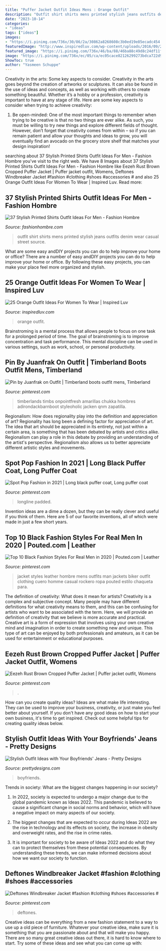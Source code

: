 ```yaml
---
title: "Puffer Jacket Outfit Ideas Mens : Orange Outfit"
description: "Outfit shirt shirts mens printed stylish jeans outfits denim wear casual street source"
date: "2023-10-14"
categories:
- "ideas"
tags: ["ideas"]
images:
- "https://i.pinimg.com/736x/30/86/2a/30862a8268608c3b0ed19e85ecadc454.jpg"
featuredImage: "http://www.inspiredluv.com/wp-content/uploads/2016/09/26-Orange-outfit-ideas-For-Women.jpg"
featured_image: "https://i.pinimg.com/736x/46/ba/88/46ba88c49d8c24df11f465fd28dd3729.jpg"
image: "https://i.pinimg.com/736x/ec/05/ca/ec05cace82126299273bdca722d9141f.jpg"
ShowToc: true
author: "Yasmeen Schuppe"
---
```



Creativity in the arts: Some key aspects to consider.
Creativity in the arts goes beyond the creation of artworks or sculptures. It can also be found in the use of ideas and concepts, as well as working with others to create something beautiful. Whether it’s a hobby or a profession, creativity is important to have at any stage of life. Here are some key aspects to consider when trying to achieve creativity: 
1) Be open-minded: One of the most important things to remember when trying to be creative is that no two things are ever alike. As such, you must be willing to try new things and explore different fields of thought. However, don’t forget that creativity comes from within – so if you can remain patient and allow your thoughts and ideas to grow, you will eventually find an avocado on the grocery store shelf that matches your design inspiration!

	

		
searching about 37 Stylish Printed Shirts Outfit Ideas For Men - Fashion Hombre you've visit to the right web. We have 8 Images about 37 Stylish Printed Shirts Outfit Ideas For Men - Fashion Hombre like Eezeh Rust Brown Cropped Puffer Jacket | Puffer jacket outfit, Womens, Deftones Windbreaker Jacket #fashion #clothing #shoes #accessories # and also 25 Orange Outfit Ideas For Women To Wear | Inspired Luv. Read more:
		
    
## 37 Stylish Printed Shirts Outfit Ideas For Men - Fashion Hombre

<img loading=lazy src="http://www.fashionhombre.com/wp-content/uploads/2019/10/Stylish-Printed-Shirts-Outfit-Ideas-For-Men-6-1.jpg" onerror="this.onerror=null;this.src='https://tse4.mm.bing.net/th?id=OIP.XQkxOiOILNZouP753bvgNAHaPG&amp;pid=15.1';" alt="37 Stylish Printed Shirts Outfit Ideas For Men - Fashion Hombre">

_Source: fashionhombre.com_

>outfit shirt shirts mens printed stylish jeans outfits denim wear casual street source. 

	

What are some easy andDIY projects you can do to help improve your home or office?
There are a number of easy andDIY projects you can do to help improve your home or office. By following these easy projects, you can make your place feel more organized and stylish.

    
## 25 Orange Outfit Ideas For Women To Wear | Inspired Luv

<img loading=lazy src="http://www.inspiredluv.com/wp-content/uploads/2016/09/26-Orange-outfit-ideas-For-Women.jpg" onerror="this.onerror=null;this.src='https://tse4.mm.bing.net/th?id=OIP.yTa9OhOCou3egznIpRGtJwHaLL&amp;pid=15.1';" alt="25 Orange Outfit Ideas For Women To Wear | Inspired Luv">

_Source: inspiredluv.com_

>orange outfit. 

	

Brainstroming is a mental process that allows people to focus on one task for a prolonged period of time. The goal of brainstroming is to improve concentration and task performance. This mental discipline can be used in various settings, such as work, school, or personal productivity.

    
## Pin By Juanfrak On Outfit | Timberland Boots Outfit Mens, Timberland

<img loading=lazy src="https://i.pinimg.com/736x/1b/c7/12/1bc712f68ae3e1b2b9414fc0bb60f50c--black-timberland-boots-timberland-outfits.jpg" onerror="this.onerror=null;this.src='https://tse4.mm.bing.net/th?id=OIP.Idk8sGU0AJdaJLR7nEDvNAAAAA&amp;pid=15.1';" alt="Pin by Juanfrak on Outfit | Timberland boots outfit mens, Timberland">

_Source: pinterest.com_

>timberlands timbs onpointfresh amarillas chukka hombres adirondackbarnboot styleoholic jacken qnm zapatilla. 

	

Regionalism: How does regionality play into the definition and appreciation of art?
Regionality has long been a defining factor for appreciation of art. The idea that art should be appreciated in its entirety, not just within a certain area, is something that has been debated by artists and critics alike. Regionalism can play a role in this debate by providing an understanding of the artist's perspective. Regionalism also allows us to better appreciate different artistic styles and movements.

    
## Spot Pop Fashion In 2021 | Long Black Puffer Coat, Long Puffer Coat

<img loading=lazy src="https://i.pinimg.com/736x/ec/05/ca/ec05cace82126299273bdca722d9141f.jpg" onerror="this.onerror=null;this.src='https://tse1.mm.bing.net/th?id=OIP.QPfP7kfoCUGydn3Cn5JYHgHaLH&amp;pid=15.1';" alt="Spot Pop Fashion in 2021 | Long black puffer coat, Long puffer coat">

_Source: pinterest.com_

>longline padded. 

	

Invention ideas are a dime a dozen, but they can be really clever and useful if you think of them. Here are 5 of our favorite inventions, all of which were made in just a few short years.

    
## Top 10 Black Fashion Styles For Real Men In 2020 | Pouted.com | Leather

<img loading=lazy src="https://i.pinimg.com/736x/31/c4/95/31c495ec862bc3aab10eda17be628695.jpg" onerror="this.onerror=null;this.src='https://tse4.mm.bing.net/th?id=OIP.YIjhatj4bbs2oA6D63YtHgAAAA&amp;pid=15.1';" alt="Top 10 Black Fashion Styles For Real Men in 2020 | Pouted.com | Leather">

_Source: pinterest.com_

>jacket styles leather hombre mens outfits man jackets biker outfit clothing cuero homme casual rockero ropa pouted estilo chaqueta para. 

	

The definition of creativity: What does it mean for artists?
Creativity is a complex and subjective concept. Many people may have different definitions for what creativity means to them, and this can be confusing for artists who want to be associated with the term. Here, we will provide an definition of creativity that we believe is more accurate and practical. Creative art is a form of expression that involves using your own creative mind and imagination in order to create something new and unique. This type of art can be enjoyed by both professionals and amateurs, as it can be used for entertainment or educational purposes.

    
## Eezeh Rust Brown Cropped Puffer Jacket | Puffer Jacket Outfit, Womens

<img loading=lazy src="https://i.pinimg.com/736x/46/ba/88/46ba88c49d8c24df11f465fd28dd3729.jpg" onerror="this.onerror=null;this.src='https://tse1.mm.bing.net/th?id=OIP.RqLdYZpU-Jc4167EyW6NjgHaLH&amp;pid=15.1';" alt="Eezeh Rust Brown Cropped Puffer Jacket | Puffer jacket outfit, Womens">

_Source: pinterest.com_

>. 

	

How can you create quality ideas?
Ideas are what make life interesting. They can be used to improve your business, creativity, or just make you feel better about yourself. If you don't have any good ideas on how to start your own business, it's time to get inspired. Check out some helpful tips for creating quality ideas below.

    
## Stylish Outfit Ideas With Your Boyfriends&#039; Jeans - Pretty Designs

<img loading=lazy src="http://www.prettydesigns.com/wp-content/uploads/2014/08/Ripped-Jeans-and-White-Blazer-Outfit-Idea.jpg" onerror="this.onerror=null;this.src='https://tse1.mm.bing.net/th?id=OIP.ySw68U_S053CDdusis8vrwHaK7&amp;pid=15.1';" alt="Stylish Outfit Ideas with Your Boyfriends&#039; Jeans - Pretty Designs">

_Source: prettydesigns.com_

>boyfriends. 

	

Trends in society: What are the biggest changes happening in our society?
1. In 2022, society is expected to undergo a major change due to the global pandemic known as Ideas 2022. This pandemic is believed to cause a significant change in social norms and behavior, which will have a negative impact on many aspects of our society.
2. The biggest changes that are expected to occur during Ideas 2022 are the rise in technology and its effects on society, the increase in obesity and overweight rates, and the rise in crime rates.

3. It is important for society to be aware of Ideas 2022 and do what they can to protect themselves from these potential consequences. By understanding these trends, we can make informed decisions about how we want our society to function.

    
## Deftones Windbreaker Jacket #fashion #clothing #shoes #accessories #

<img loading=lazy src="https://i.pinimg.com/736x/30/86/2a/30862a8268608c3b0ed19e85ecadc454.jpg" onerror="this.onerror=null;this.src='https://tse3.mm.bing.net/th?id=OIP.9EmUEJi4kz7z9YGcme-UaAHaJ3&amp;pid=15.1';" alt="Deftones Windbreaker Jacket #fashion #clothing #shoes #accessories #">

_Source: pinterest.com_

>deftones. 

	

Creative ideas can be everything from a new fashion statement to a way to use up a old piece of furniture. Whatever your creative idea, make sure it is something that you are passionate about and that will make you happy. There are so many great creative ideas out there, it is hard to know where to start. Try some of these ideas and see what you can come up with: 

